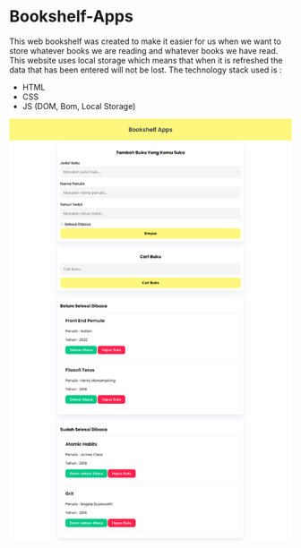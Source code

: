 # Bookshelf-Apps
This web bookshelf was created to make it easier for us when we want to store whatever books we are reading and whatever books we have read. This website uses local storage which means that when it is refreshed the data that has been entered will not be lost.
The technology stack used is :
- HTML
- CSS
- JS (DOM, Bom, Local Storage)
  
![Screen Shot](https://github.com/aditiaprabowo3/Bookshelf-Apps/blob/main/image/img.png)
